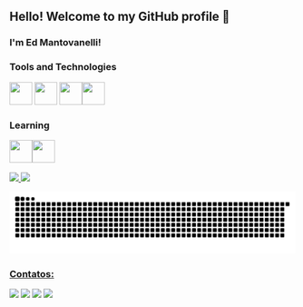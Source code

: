 ## Hello! Welcome to my GitHub profile 👋
### I'm Ed Mantovanelli!


### Tools and Technologies

<img src="https://cdn.jsdelivr.net/gh/devicons/devicon/icons/java/java-original.svg" width="40" height="40"/> <img src="https://cdn.jsdelivr.net/gh/devicons/devicon/icons/mongodb/mongodb-original-wordmark.svg" width="40" height="40"/> <img src="https://cdn.jsdelivr.net/gh/devicons/devicon/icons/postgresql/postgresql-original.svg" width="40" height="40"/><img src="https://cdn.jsdelivr.net/gh/devicons/devicon/icons/docker/docker-original.svg"  width="40" height="40"/>


### Learning

<img src="https://cdn.jsdelivr.net/gh/devicons/devicon/icons/python/python-original.svg" width="40" height="40"/><img src="https://cdn.jsdelivr.net/gh/devicons/devicon/icons/angularjs/angularjs-plain.svg" width="40" height="40"/>


<div>
<a href="https://github.com/emantovanelli">
<img height="180em" src="https://github-readme-stats.vercel.app/api/top-langs/?username=emantovanelli&layout=compact&langs_count=7&theme=dracula"/>
<img height="180em" src="https://github-readme-stats.vercel.app/api?username=emantovanelli&show_icons=true&theme=dracula&include_all_commits=true&count_private=true"/>
</div>

 ![Snake animation](https://github.com/emantovanelli/emantovanelli/blob/output/github-contribution-grid-snake.svg)

### Contatos:

<div>
<a href="https://www.linkedin.com/in/edvaldo-mantovanelli/" target="_blank"><img src="https://img.shields.io/badge/-LinkedIn-%230077B5?style=for-the-badge&logo=linkedin&logoColor=white" target="_blank"></a>
<a href = "mailto:ecmantovanelli@gmail.com"><img src="https://img.shields.io/badge/Gmail-D14836?style=for-the-badge&logo=gmail&logoColor=white" target="_blank"></a>
<a href="https://www.instagram.com/ecmantovanelli/" target="_blank"><img src="https://img.shields.io/badge/-Instagram-%23E4405F?style=for-the-badge&logo=instagram&logoColor=white" target="_blank"></a>
<a href="https://www.twitch.tv/edidds" target="_blank"><img src="https://img.shields.io/badge/Twitch-9146FF?style=for-the-badge&logo=twitch&logoColor=white" target="_blank"></a>
</div>
